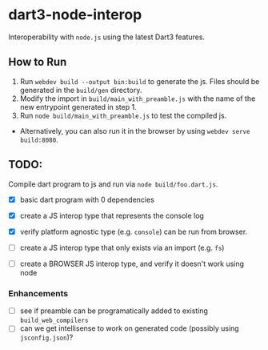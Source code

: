 # dart3-node-interop

Interoperability with `node.js` using the latest Dart3 features.

## How to Run

1. Run `webdev build --output bin:build` to generate the js. Files should be 
   generated in the `build/gen` directory.
2. Modify the import in `build/main_with_preamble.js` with the name of the 
   new entrypoint generated in step 1.
3. Run `node build/main_with_preamble.js` to test the compiled js. 

  - Alternatively, you can also run it in the browser by using `webdev serve build:8080`.

## TODO:

Compile dart program to js and run via `node build/foo.dart.js`.

- [x] basic dart program with 0 dependencies
- [x] create a JS interop type that represents the console log
- [x] verify platform agnostic type (e.g. `console`) can be run from browser.
- [ ] create a JS interop type that only exists via an import (e.g. `fs`)
- [ ] create a BROWSER JS interop type, and verify it doesn't work using node


### Enhancements

- [ ] see if preamble can be programatically added to existing `build_web_compilers`
- [ ] can we get intellisense to work on generated code (possibly using `jsconfig.json`)?